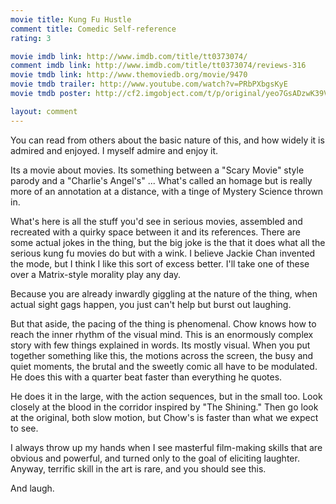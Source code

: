 ```yaml
---
movie title: Kung Fu Hustle
comment title: Comedic Self-reference
rating: 3

movie imdb link: http://www.imdb.com/title/tt0373074/
comment imdb link: http://www.imdb.com/title/tt0373074/reviews-316
movie tmdb link: http://www.themoviedb.org/movie/9470
movie tmdb trailer: http://www.youtube.com/watch?v=PRbPXbgsKyE
movie tmdb poster: http://cf2.imgobject.com/t/p/original/yeo7GsADzwK39V9SgiRAIClMFGp.jpg

layout: comment
---
```


You can read from others about the basic nature of this, and how widely it is admired and enjoyed. I myself admire and enjoy it.

Its a movie about movies. Its something between a "Scary Movie" style parody and a "Charlie's Angel's" ... What's called an homage but is really more of an annotation at a distance, with a tinge of Mystery Science thrown in.

What's here is all the stuff you'd see in serious movies, assembled and recreated with a quirky space between it and its references. There are some actual jokes in the thing, but the big joke is the that it does what all the serious kung fu movies do but with a wink. I believe Jackie Chan invented the mode, but I think I like this sort of excess better. I'll take one of these over a Matrix-style morality play any day.

Because you are already inwardly giggling at the nature of the thing, when actual sight gags happen, you just can't help but burst out laughing.

But that aside, the pacing of the thing is phenomenal. Chow knows how to reach the inner rhythm of the visual mind. This is an enormously complex story with few things explained in words. Its mostly visual. When you put together something like this, the motions across the screen, the busy and quiet moments, the brutal and the sweetly comic all have to be modulated. He does this with a quarter beat faster than everything he quotes.

He does it in the large, with the action sequences, but in the small too. Look closely at the blood in the corridor inspired by "The Shining." Then go look at the original, both slow motion, but Chow's is faster than what we expect to see.

I always throw up my hands when I see masterful film-making skills that are obvious and powerful, and turned only to the goal of eliciting laughter. Anyway, terrific skill in the art is rare, and you should see this. 

And laugh.